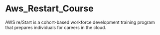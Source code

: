 # Aws_Restart_Course
AWS re/Start is a cohort-based workforce development training program that prepares individuals for careers in the cloud.
